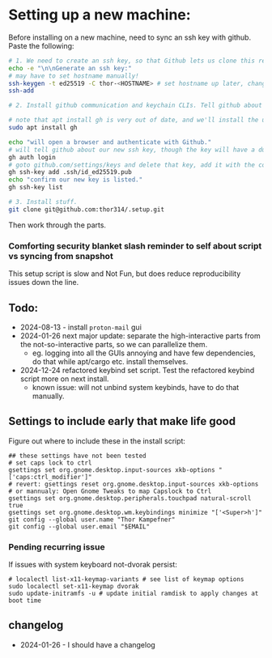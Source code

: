 # Setting up a new machine:
Before installing on a new machine, need to sync an ssh key with github. Paste the following:

```sh
# 1. We need to create an ssh key, so that Github lets us clone this repo.
echo -e "\n\nGenerate an ssh key:"
# may have to set hostname manually!
ssh-keygen -t ed25519 -C thor-<HOSTNAME> # set hostname up later, change this manually 
ssh-add

# 2. Install github communication and keychain CLIs. Tell github about the ssh key.

# note that apt install gh is very out of date, and we'll install the updated version later but this works fine now
sudo apt install gh

echo "will open a browser and authenticate with Github."
# will tell github about our new ssh key, though the key will have a dumb name (GitHub CLI)
gh auth login
# goto github.com/settings/keys and delete that key, add it with the correct name
gh ssh-key add .ssh/id_ed25519.pub
echo "confirm our new key is listed."
gh ssh-key list

# 3. Install stuff.
git clone git@github.com:thor314/.setup.git
```

Then work through the parts. 

### Comforting security blanket slash reminder to self about script vs syncing from snapshot
This setup script is slow and Not Fun, but does reduce reproducibility issues down the line.

## Todo:
- 2024-08-13 - install `proton-mail` gui
-  2024-01-26 next major update: separate the high-interactive parts from the not-so-interactive parts, so we can parallelize them. 
    - eg. logging into all the GUIs annoying and have few dependencies, do that while apt/cargo etc. install themselves.
- 2024-12-24 refactored keybind set script. Test the refactored keybind script more on next install. 
    - known issue: will not unbind system keybinds, have to do that manually.

## Settings to include early that make life good
Figure out where to include these in the install script:
```
## these settings have not been tested
# set caps lock to ctrl
gsettings set org.gnome.desktop.input-sources xkb-options "['caps:ctrl_modifier']"
# revert: gsettings reset org.gnome.desktop.input-sources xkb-options
# or mannualy: Open Gnome Tweaks to map Capslock to Ctrl
gsettings set org.gnome.desktop.peripherals.touchpad natural-scroll true
gsettings set org.gnome.desktop.wm.keybindings minimize "['<Super>h']"
git config --global user.name "Thor Kampefner"
git config --global user.email "$EMAIL"
```

### Pending recurring issue
If issues with system keyboard not-dvorak persist:
```
# localectl list-x11-keymap-variants # see list of keymap options
sudo localectl set-x11-keymap dvorak
sudo update-initramfs -u # update initial ramdisk to apply changes at boot time
```

## changelog
- 2024-01-26 - I should have a changelog
